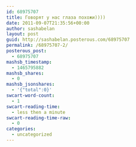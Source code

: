 ```yaml
---
id: 68975707
title: Говорят у нас глаза похожи))))
date: 2011-09-07T21:35:56+00:00
author: sashabelan
layout: post
guid: http://sashabelan.posterous.com/68975707
permalink: /68975707-2/
posterous_post:
  - 68975707
mashsb_timestamp:
  - 1465795882
mashsb_shares:
  - 0
mashsb_jsonshares:
  - '{"total":0}'
swcart-word-count:
  - 1
swcart-reading-time:
  - less then a minute
swcart-reading-time-raw:
  - 0
categories:
  - uncategorized
---
```

[](http://instagr.am/p/Mck-Q/)